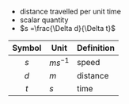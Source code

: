 - distance travelled per unit time
- scalar quantity
- $s =\frac{\Delta d}{\Delta t}$

| Symbol | Unit | Definition |
|:------:| ---- | ---------- |
|  $s$   | $ms^{-1}$     | speed           |
|  $d$   | $m$     | distance           |
| $t$       | $s$     |  time          |
